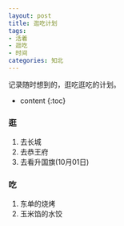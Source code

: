 ```yaml
---
layout: post
title: 逛吃计划
tags:
- 活着
- 逛吃
- 时间
categories: 知北
---
```

记录随时想到的，逛吃逛吃的计划。




* content
{:toc}
### 逛

1. 去长城
2. 去恭王府
3. 去看升国旗(10月01日)
### 吃

1. 东单的烧烤
2. 玉米馅的水饺

